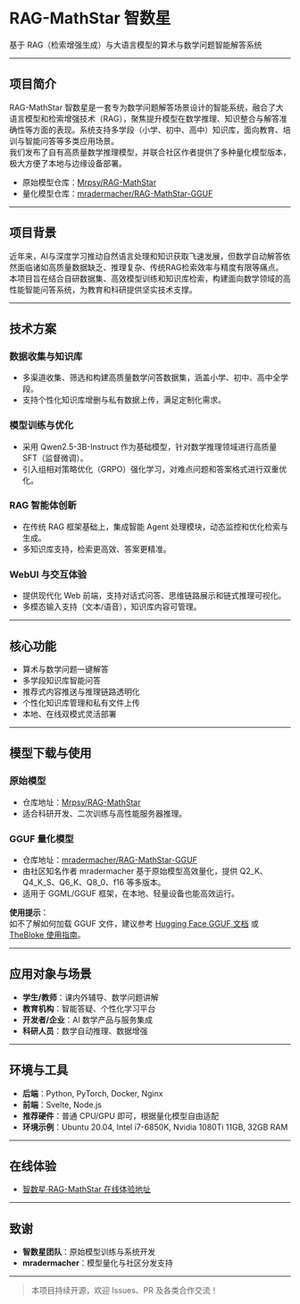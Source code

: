 # RAG-MathStar 智数星

基于 RAG（检索增强生成）与大语言模型的算术与数学问题智能解答系统

---

## 项目简介

RAG-MathStar 智数星是一套专为数学问题解答场景设计的智能系统，融合了大语言模型和检索增强技术（RAG），聚焦提升模型在数学推理、知识整合与解答准确性等方面的表现。系统支持多学段（小学、初中、高中）知识库，面向教育、培训与智能问答等多类应用场景。  
我们发布了自有高质量数学推理模型，并联合社区作者提供了多种量化模型版本，极大方便了本地与边缘设备部署。

- 原始模型仓库：[Mrpsy/RAG-MathStar](https://huggingface.co/Mrpsy/RAG-MathStar)
- 量化模型仓库：[mradermacher/RAG-MathStar-GGUF](https://huggingface.co/mradermacher/RAG-MathStar-GGUF)

---

## 项目背景

近年来，AI与深度学习推动自然语言处理和知识获取飞速发展，但数学自动解答依然面临诸如高质量数据缺乏、推理复杂、传统RAG检索效率与精度有限等痛点。  
本项目旨在结合自研数据集、高效模型训练和知识库检索，构建面向数学领域的高性能智能问答系统，为教育和科研提供坚实技术支撑。

---

## 技术方案

### 数据收集与知识库

- 多渠道收集、筛选和构建高质量数学问答数据集，涵盖小学、初中、高中全学段。
- 支持个性化知识库增删与私有数据上传，满足定制化需求。

### 模型训练与优化

- 采用 Qwen2.5-3B-Instruct 作为基础模型，针对数学推理领域进行高质量 SFT（监督微调）。
- 引入组相对策略优化（GRPO）强化学习，对难点问题和答案格式进行双重优化。

### RAG 智能体创新

- 在传统 RAG 框架基础上，集成智能 Agent 处理模块，动态监控和优化检索与生成。
- 多知识库支持，检索更高效、答案更精准。

### WebUI 与交互体验

- 提供现代化 Web 前端，支持对话式问答、思维链路展示和链式推理可视化。
- 多模态输入支持（文本/语音），知识库内容可管理。

---

## 核心功能

- 算术与数学问题一键解答
- 多学段知识库智能问答
- 推荐式内容推送与推理链路透明化
- 个性化知识库管理和私有文件上传
- 本地、在线双模式灵活部署

---

## 模型下载与使用

### 原始模型

- 仓库地址：[Mrpsy/RAG-MathStar](https://huggingface.co/Mrpsy/RAG-MathStar)
- 适合科研开发、二次训练与高性能服务器推理。

### GGUF 量化模型

- 仓库地址：[mradermacher/RAG-MathStar-GGUF](https://huggingface.co/mradermacher/RAG-MathStar-GGUF)
- 由社区知名作者 mradermacher 基于原始模型高效量化，提供 Q2_K、Q4_K_S、Q6_K、Q8_0、f16 等多版本。
- 适用于 GGML/GGUF 框架，在本地、轻量设备也能高效运行。

**使用提示**：  
如不了解如何加载 GGUF 文件，建议参考 [Hugging Face GGUF 文档](https://huggingface.co/docs/transformers/gguf) 或 [TheBloke 使用指南](https://huggingface.co/TheBloke)。

---

## 应用对象与场景

- **学生/教师**：课内外辅导、数学问题讲解
- **教育机构**：智能答疑、个性化学习平台
- **开发者/企业**：AI 数学产品与服务集成
- **科研人员**：数学自动推理、数据增强

---

## 环境与工具

- **后端**：Python, PyTorch, Docker, Nginx
- **前端**：Svelte, Node.js
- **推荐硬件**：普通 CPU/GPU 即可，根据量化模型自由适配
- **环境示例**：Ubuntu 20.04, Intel i7-6850K, Nvidia 1080Ti 11GB, 32GB RAM

---

## 在线体验

- [智数星·RAG-MathStar 在线体验地址](http://starvii.tpddns.cn:9001/info)

---

## 致谢

- **智数星团队**：原始模型训练与系统开发
- **mradermacher**：模型量化与社区分发支持

---

> 本项目持续开源，欢迎 Issues、PR 及各类合作交流！

